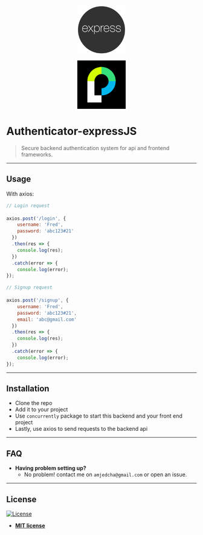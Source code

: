 
<div style="text-align:center"><img src="./img/express.png" title="Authenticator" alt="authenticator" width="128px">

<img src="./img/passport.png" title="Authenticator" alt="authenticator" width="128px"></div>

# Authenticator-expressJS

> Secure backend authentication system for api and frontend frameworks.

---

## Usage

With axios:

```javascript
// Login request

axios.post('/login', {
    username: 'Fred',
    password: 'abc123#21'
  })
  .then(res => {
    console.log(res);
  })
  .catch(error => {
    console.log(error);
});
```

```javascript
// Signup request

axios.post('/signup', {
    username: 'Fred',
    password: 'abc123#21',
    email: 'abc@gmail.com'
  })
  .then(res => {
    console.log(res);
  })
  .catch(error => {
    console.log(error);
});
```
---

## Installation

- Clone the repo
- Add it to your project
- Use `concurrently` package to start this backend and your front end project
- Lastly, use axios to send requests to the backend api

---

## FAQ

- **Having problem setting up?**
    - No problem! contact me on `amjedcha@gmail.com` or open an issue.

---


## License

[![License](http://img.shields.io/:license-mit-blue.svg?style=flat-square)](http://badges.mit-license.org)

- **[MIT license](http://opensource.org/licenses/mit-license.php)**
